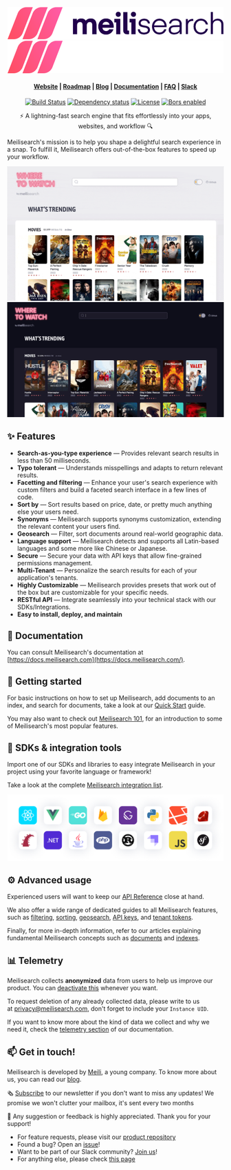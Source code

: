 <p align="center">
  <img src="assets/meilisearch-logo-light.svg?sanitize=true#gh-light-mode-only">
  <img src="assets/meilisearch-logo-dark.svg?sanitize=true#gh-dark-mode-only">
</p>

<h4 align="center">
  <a href="https://www.meilisearch.com">Website</a> |
  <a href="https://roadmap.meilisearch.com/tabs/1-under-consideration">Roadmap</a> |
  <a href="https://blog.meilisearch.com">Blog</a> |
  <a href="https://docs.meilisearch.com">Documentation</a> |
  <a href="https://docs.meilisearch.com/faq/">FAQ</a> |
  <a href="https://slack.meilisearch.com">Slack</a>
</h4>

<p align="center">
  <a href="https://github.com/meilisearch/meilisearch/actions"><img src="https://github.com/meilisearch/meilisearch/workflows/Cargo%20test/badge.svg" alt="Build Status"></a>
  <a href="https://deps.rs/repo/github/meilisearch/meilisearch"><img src="https://deps.rs/repo/github/meilisearch/meilisearch/status.svg" alt="Dependency status"></a>
  <a href="https://github.com/meilisearch/meilisearch/blob/main/LICENSE"><img src="https://img.shields.io/badge/license-MIT-informational" alt="License"></a>
  <a href="https://app.bors.tech/repositories/26457"><img src="https://bors.tech/images/badge_small.svg" alt="Bors enabled"></a>
</p>

<p align="center">⚡ A lightning-fast search engine that fits effortlessly into your apps, websites, and workflow 🔍</p>

Meilisearch's mission is to help you shape a delightful search experience in a snap. To fulfill it, Meilisearch offers out-of-the-box features to speed up your workflow.

<p align="center" name="demo">
  <img src="assets/demo-light.gif#gh-light-mode-only" alt="demo-light">
  <img src="assets/demo-dark.gif#gh-dark-mode-only" alt="demo-dark">
</p>

<!-- Go to [this demo]() to try Meilisearch! -->

## ✨ Features

- **Search-as-you-type experience** — Provides relevant search results in less than 50 milliseconds.
- **Typo tolerant** — Understands misspellings and adapts to return relevant results.
- **Facetting and filtering** — Enhance your user's search experience with custom filters and build a faceted search interface in a few lines of code.
- **Sort by** — Sort results based on price, date, or pretty much anything else your users need.
- **Synonyms** — Meilisearch supports synonyms customization, extending the relevant content your users find.
- **Geosearch** — Filter, sort documents around real-world geographic data.
- **Language support** — Meilisearch detects and supports all Latin-based languages and some more like Chinese or Japanese.
- **Secure** — Secure your data with API keys that allow fine-grained permissions management.
- **Multi-Tenant** — Personalize the search results for each of your application's tenants.
- **Highly Customizable** — Meilisearch provides presets that work out of the box but are customizable for your specific needs.
- **RESTful API** — Integrate seamlessly into your technical stack with our SDKs/Integrations.
- **Easy to install, deploy, and maintain**

## 📖 Documentation

You can consult Meilisearch's documentation at [https://docs.meilisearch.com](https://docs.meilisearch.com/).

## 🚀 Getting started

For basic instructions on how to set up Meilisearch, add documents to an index, and search for documents, take a look at our [Quick Start](https://docs.meilisearch.com/learn/getting_started/quick_start.html) guide.

You may also want to check out [Meilisearch 101](https://docs.meilisearch.com/learn/getting_started/filtering_and_sorting.html), for an introduction to some of Meilisearch's most popular features.

## 🧰 SDKs & integration tools

Import one of our SDKs and libraries to easy integrate Meilisearch in your project using your favorite language or framework!

Take a look at the complete [Meilisearch integration list](https://docs.meilisearch.com/learn/what_is_meilisearch/sdks.html).

![integrations](assets/integrations.png)

## ⚙️ Advanced usage

Experienced users will want to keep our [API Reference](https://docs.meilisearch.com/reference/api) close at hand.

We also offer a wide range of dedicated guides to all Meilisearch features, such as [filtering](https://docs.meilisearch.com/learn/advanced/filtering_and_faceted_search.html), [sorting](https://docs.meilisearch.com/learn/advanced/sorting.html), [geosearch](https://docs.meilisearch.com/learn/advanced/geosearch.html), [API keys](https://docs.meilisearch.com/learn/security/master_api_keys.html), and [tenant tokens](https://docs.meilisearch.com/learn/security/tenant_tokens.html).

Finally, for more in-depth information, refer to our articles explaining fundamental Meilisearch concepts such as [documents](https://docs.meilisearch.com/learn/core_concepts/documents.html) and [indexes](https://docs.meilisearch.com/learn/core_concepts/indexes.html).

## 📊 Telemetry

Meilisearch collects **anonymized** data from users to help us improve our product. You can [deactivate this](https://docs.meilisearch.com/learn/what_is_meilisearch/telemetry.html#how-to-disable-data-collection) whenever you want.

To request deletion of any already collected data, please write to us at [privacy@meilisearch.com](mailto:privacy@meilisearch.com), don't forget to include your `Instance UID`.

If you want to know more about the kind of data we collect and why we need it, check the [telemetry section](https://docs.meilisearch.com/learn/what_is_meilisearch/telemetry.html) of our documentation.

## 📫 Get in touch!

Meilisearch is developed by [Meili](https://www.welcometothejungle.com/en/companies/meilisearch), a young company. To know more about us, you can read our [blog](https://blog.meilisearch.com/).

🗞 [Subscribe](https://meilisearch.us2.list-manage.com/subscribe?u=27870f7b71c908a8b359599fb&id=79582d828e) to our newsletter if you don't want to miss any updates! We promise we won't clutter your mailbox, it's sent every two months

💌 Any suggestion or feedback is highly appreciated. Thank you for your support!

- For feature requests, please visit our [product repository](https://github.com/meilisearch/product/discussions)
- Found a bug? Open an [issue](https://github.com/meilisearch/meilisearch/issues)!
- Want to be part of our Slack community? [Join us](https://slack.meilisearch.com/)!
- For anything else, please check [this page](https://docs.meilisearch.com/learn/what_is_meilisearch/contact.html)
